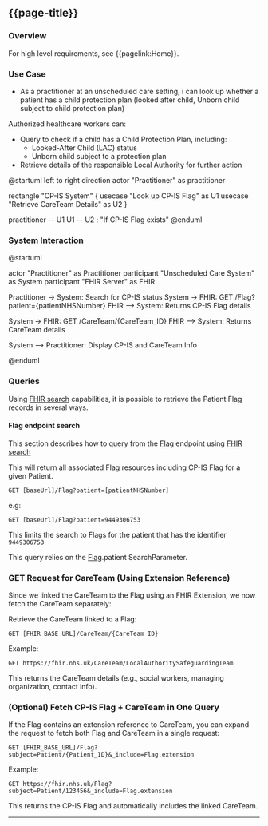 ## {{page-title}}

### Overview

For high level requirements, see {{pagelink:Home}}.

### Use Case

- As a practitioner at an unscheduled care setting, i can look up whether a patient has a child protection plan (looked after child, Unborn child subject to child protection plan)

Authorized healthcare workers can:

- Query to check if a child has a Child Protection Plan, including:
  - Looked-After Child (LAC) status
  - Unborn child subject to a protection plan
- Retrieve details of the responsible Local Authority for further action

<plantuml>
@startuml
left to right direction
actor "Practitioner" as practitioner

rectangle "CP-IS System" {
  usecase "Look up CP-IS Flag" as U1
  usecase "Retrieve CareTeam Details" as U2
}

practitioner -- U1
U1 -- U2 : "If CP-IS Flag exists"
@enduml

</plantuml>


### System Interaction


<plantuml>
@startuml

actor "Practitioner" as Practitioner
participant "Unscheduled Care System" as System
participant "FHIR Server" as FHIR

Practitioner -> System: Search for CP-IS status
System -> FHIR: GET /Flag?patient={patientNHSNumber}
FHIR --> System: Returns CP-IS Flag details

System -> FHIR: GET /CareTeam/{CareTeam_ID}
FHIR --> System: Returns CareTeam details

System --> Practitioner: Display CP-IS and CareTeam Info

@enduml

</plantuml>

### Queries


Using [FHIR search](https://www.hl7.org/fhir/search.html) capabilities, it is possible to retrieve the Patient Flag records in several ways.

#### Flag endpoint search

This section describes how to query from the [Flag](http://www.hl7.org/fhir/R4/flag.html) endpoint using [FHIR search](https://www.hl7.org/fhir/search.html)

This will return all associated Flag resources including CP-IS Flag for a given Patient.

```
GET [baseUrl]/Flag?patient=[patientNHSNumber]
```

e.g:

```
GET [baseUrl]/Flag?patient=9449306753
```
This limits the search to Flags for the patient that has the identifier `9449306753`

This query relies on the [Flag](http://www.hl7.org/fhir/R4/flag.html#search).patient SearchParameter.


### GET Request for CareTeam (Using Extension Reference)

Since we linked the CareTeam to the Flag using an FHIR Extension, we now fetch the CareTeam separately:

Retrieve the CareTeam linked to a Flag:

```
GET [FHIR_BASE_URL]/CareTeam/{CareTeam_ID}
```

Example:

```
GET https://fhir.nhs.uk/CareTeam/LocalAuthoritySafeguardingTeam
```

This returns the CareTeam details (e.g., social workers, managing organization, contact info).

### (Optional) Fetch CP-IS Flag + CareTeam in One Query

If the Flag contains an extension reference to CareTeam, you can expand the request to fetch both Flag and CareTeam in a single request:

```
GET [FHIR_BASE_URL]/Flag?subject=Patient/{Patient_ID}&_include=Flag.extension
```

Example:

```
GET https://fhir.nhs.uk/Flag?subject=Patient/123456&_include=Flag.extension
```

This returns the CP-IS Flag and automatically includes the linked CareTeam.

---

